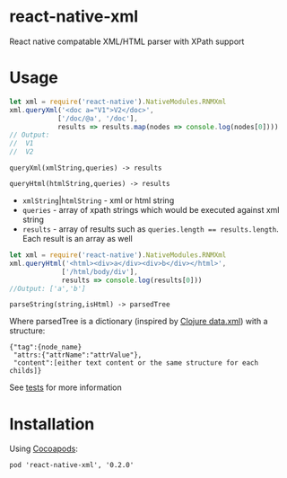 # react-native-xml
React native compatable XML/HTML parser with XPath support

# Usage

```javascript
let xml = require('react-native').NativeModules.RNMXml
xml.queryXml('<doc a="V1">V2</doc>',
            ['/doc/@a', '/doc'],
            results => results.map(nodes => console.log(nodes[0])))
// Output:
//	V1
//	V2
```

`queryXml(xmlString,queries) -> results`

`queryHtml(htmlString,queries) -> results`

- `xmlString`|`htmlString` - xml or html string
- `queries` - array of xpath strings which would be executed against xml string
- `results` - array of results such as `queries.length == results.length`. Each result is an array as well

```javascript
let xml = require('react-native').NativeModules.RNMXml
xml.queryHtml('<html><div>a</div><div>b</div></html>',
		 	 ['/html/body/div'],
		 	 results => console.log(results[0]))
//Output: ['a','b']

```

`parseString(string,isHtml) -> parsedTree`

Where parsedTree is a dictionary (inspired by [Clojure data.xml](https://github.com/clojure/data.xml)) with a structure:

```
{"tag":{node_name}
 "attrs:{"attrName":"attrValue"},
 "content":[either text content or the same structure for each childs]}
```

See [tests](rnxml/rnxmlTests/rnxmlTests.m) for more information

# Installation

Using [Cocoapods](http://cocoapods.org):

`pod 'react-native-xml', '0.2.0' `
